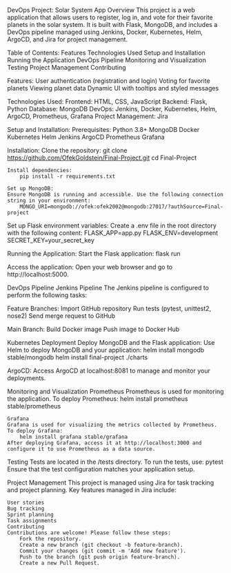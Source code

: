 DevOps Project: Solar System App
Overview
This project is a web application that allows users to register, log in, and vote for their favorite planets in the solar system. It is built with Flask, MongoDB, and includes a DevOps pipeline managed using Jenkins, Docker, Kubernetes, Helm, ArgoCD, and Jira for project management.

Table of Contents:
    Features
    Technologies Used
    Setup and Installation
    Running the Application
    DevOps Pipeline
    Monitoring and Visualization
    Testing
    Project Management
    Contributing

Features:
    User authentication (registration and login)
    Voting for favorite planets
    Viewing planet data
    Dynamic UI with tooltips and styled messages

Technologies Used:
    Frontend: HTML, CSS, JavaScript
    Backend: Flask, Python
    Database: MongoDB
    DevOps: Jenkins, Docker, Kubernetes, Helm, ArgoCD, Prometheus, Grafana
    Project Management: Jira

Setup and Installation:
    Prerequisites:
        Python 3.8+
        MongoDB
        Docker
        Kubernetes
        Helm
        Jenkins
        ArgoCD
        Prometheus
        Grafana

Installation:
    Clone the repository:
        git clone https://github.com/OfekGoldstein/Final-Project.git
        cd Final-Project

    Install dependencies:
        pip install -r requirements.txt

    Set up MongoDB:
    Ensure MongoDB is running and accessible. Use the following connection string in your environment:
        MONGO_URI=mongodb://ofek:ofek2002@mongodb:27017/?authSource=Final-project

Set up Flask environment variables:
Create a .env file in the root directory with the following content:
    FLASK_APP=app.py
    FLASK_ENV=development
    SECRET_KEY=your_secret_key

Running the Application:
Start the Flask application:
    flask run

Access the application:
Open your web browser and go to http://localhost:5000.

DevOps Pipeline
Jenkins Pipeline
The Jenkins pipeline is configured to perform the following tasks:

Feature Branches:
    Import GitHub repository
    Run tests (pytest, unittest2, nose2)
    Send merge request to GitHub

Main Branch:
    Build Docker image
    Push image to Docker Hub

Kubernetes Deployment
Deploy MongoDB and the Flask application:
Use Helm to deploy MongoDB and your application:
    helm install mongodb stable/mongodb
    helm install final-project ./charts

ArgoCD:
Access ArgoCD at localhost:8081 to manage and monitor your deployments.

Monitoring and Visualization
    Prometheus
    Prometheus is used for monitoring the application. To deploy Prometheus:
        helm install prometheus stable/prometheus

    Grafana
    Grafana is used for visualizing the metrics collected by Prometheus. To deploy Grafana:
        helm install grafana stable/grafana
    After deploying Grafana, access it at http://localhost:3000 and configure it to use Prometheus as a data source.

Testing
Tests are located in the /tests directory. To run the tests, use:
    pytest
Ensure that the test configuration matches your application setup.

Project Management
This project is managed using Jira for task tracking and project planning. Key features managed in Jira include:

    User stories
    Bug tracking
    Sprint planning
    Task assignments
    Contributing
    Contributions are welcome! Please follow these steps:
        Fork the repository.
        Create a new branch (git checkout -b feature-branch).
        Commit your changes (git commit -m 'Add new feature').
        Push to the branch (git push origin feature-branch).
        Create a new Pull Request.